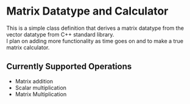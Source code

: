 # Matrix Datatype and Calculator
This is a simple class definition that derives a matrix datatype from the vector datatype from C++ standard library.
\
I plan on adding more functionality as time goes on and to make a true matrix calculator.
## Currently Supported Operations
* Matrix addition
* Scalar multiplication
* Matrix Multiplication
